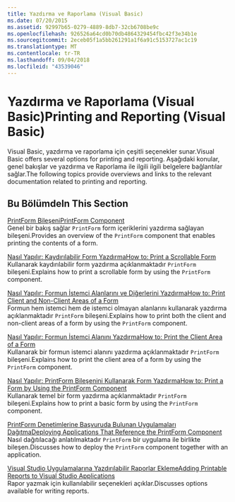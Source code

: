 ```yaml
---
title: Yazdırma ve Raporlama (Visual Basic)
ms.date: 07/20/2015
ms.assetid: 92997b65-0279-4889-8db7-32cb6708be9c
ms.openlocfilehash: 926526a64cd0b70db4864329454fbc42f3e34b1e
ms.sourcegitcommit: 2eceb05f1a5bb261291a1f6a91c5153727ac1c19
ms.translationtype: MT
ms.contentlocale: tr-TR
ms.lasthandoff: 09/04/2018
ms.locfileid: "43539046"
---
```

# <a name="printing-and-reporting-visual-basic"></a><span data-ttu-id="e9b33-102">Yazdırma ve Raporlama (Visual Basic)</span><span class="sxs-lookup"><span data-stu-id="e9b33-102">Printing and Reporting (Visual Basic)</span></span>
<span data-ttu-id="e9b33-103">Visual Basic, yazdırma ve raporlama için çeşitli seçenekler sunar.</span><span class="sxs-lookup"><span data-stu-id="e9b33-103">Visual Basic offers several options for printing and reporting.</span></span> <span data-ttu-id="e9b33-104">Aşağıdaki konular, genel bakışlar ve yazdırma ve Raporlama ile ilgili ilgili belgelere bağlantılar sağlar.</span><span class="sxs-lookup"><span data-stu-id="e9b33-104">The following topics provide overviews and links to the relevant documentation related to printing and reporting.</span></span>  
  
## <a name="in-this-section"></a><span data-ttu-id="e9b33-105">Bu Bölümde</span><span class="sxs-lookup"><span data-stu-id="e9b33-105">In This Section</span></span>  
 [<span data-ttu-id="e9b33-106">PrintForm Bileşeni</span><span class="sxs-lookup"><span data-stu-id="e9b33-106">PrintForm Component</span></span>](../../../visual-basic/developing-apps/printing/printform-component.md)  
 <span data-ttu-id="e9b33-107">Genel bir bakış sağlar `PrintForm` form içeriklerini yazdırma sağlayan bileşeni.</span><span class="sxs-lookup"><span data-stu-id="e9b33-107">Provides an overview of the `PrintForm` component that enables printing the contents of a form.</span></span>  
  
 [<span data-ttu-id="e9b33-108">Nasıl Yapılır: Kaydırılabilir Form Yazdırma</span><span class="sxs-lookup"><span data-stu-id="e9b33-108">How to: Print a Scrollable Form</span></span>](../../../visual-basic/developing-apps/printing/how-to-print-a-scrollable-form.md)  
 <span data-ttu-id="e9b33-109">Kullanarak kaydırılabilir form yazdırma açıklanmaktadır `PrintForm` bileşeni.</span><span class="sxs-lookup"><span data-stu-id="e9b33-109">Explains how to print a scrollable form by using the `PrintForm` component.</span></span>  
  
 [<span data-ttu-id="e9b33-110">Nasıl Yapılır: Formun İstemci Alanlarını ve Diğerlerini Yazdırma</span><span class="sxs-lookup"><span data-stu-id="e9b33-110">How to: Print Client and Non-Client Areas of a Form</span></span>](../../../visual-basic/developing-apps/printing/how-to-print-client-and-non-client-areas-of-a-form.md)  
 <span data-ttu-id="e9b33-111">Formun hem istemci hem de istemci olmayan alanlarını kullanarak yazdırma açıklanmaktadır `PrintForm` bileşeni.</span><span class="sxs-lookup"><span data-stu-id="e9b33-111">Explains how to print both the client and non-client areas of a form by using the `PrintForm` component.</span></span>  
  
 [<span data-ttu-id="e9b33-112">Nasıl Yapılır: Formun İstemci Alanını Yazdırma</span><span class="sxs-lookup"><span data-stu-id="e9b33-112">How to: Print the Client Area of a Form</span></span>](../../../visual-basic/developing-apps/printing/how-to-print-the-client-area-of-a-form.md)  
 <span data-ttu-id="e9b33-113">Kullanarak bir formun istemci alanını yazdırma açıklanmaktadır `PrintForm` bileşeni.</span><span class="sxs-lookup"><span data-stu-id="e9b33-113">Explains how to print the client area of a form by using the `PrintForm` component.</span></span>  
  
 [<span data-ttu-id="e9b33-114">Nasıl Yapılır: PrintForm Bileşenini Kullanarak Form Yazdırma</span><span class="sxs-lookup"><span data-stu-id="e9b33-114">How to: Print a Form by Using the PrintForm Component</span></span>](../../../visual-basic/developing-apps/printing/how-to-print-a-form-by-using-the-printform-component.md)  
 <span data-ttu-id="e9b33-115">Kullanarak temel bir form yazdırma açıklanmaktadır `PrintForm` bileşeni.</span><span class="sxs-lookup"><span data-stu-id="e9b33-115">Explains how to print a basic form by using the `PrintForm` component.</span></span>  
  
 [<span data-ttu-id="e9b33-116">PrintForm Denetimlerine Başvuruda Bulunan Uygulamaları Dağıtma</span><span class="sxs-lookup"><span data-stu-id="e9b33-116">Deploying Applications That Reference the PrintForm Component</span></span>](../../../visual-basic/developing-apps/printing/deploying-applications-that-reference-the-printform-component.md)  
 <span data-ttu-id="e9b33-117">Nasıl dağıtılacağı anlatılmaktadır `PrintForm` bir uygulama ile birlikte bileşen.</span><span class="sxs-lookup"><span data-stu-id="e9b33-117">Discusses how to deploy the `PrintForm` component together with an application.</span></span>  
  
 [<span data-ttu-id="e9b33-118">Visual Studio Uygulamalarına Yazdırılabilir Raporlar Ekleme</span><span class="sxs-lookup"><span data-stu-id="e9b33-118">Adding Printable Reports to Visual Studio Applications</span></span>](../../../visual-basic/developing-apps/printing/adding-printable-reports-to-visual-studio-applications.md)  
 <span data-ttu-id="e9b33-119">Rapor yazmak için kullanılabilir seçenekleri açıklar.</span><span class="sxs-lookup"><span data-stu-id="e9b33-119">Discusses options available for writing reports.</span></span>
